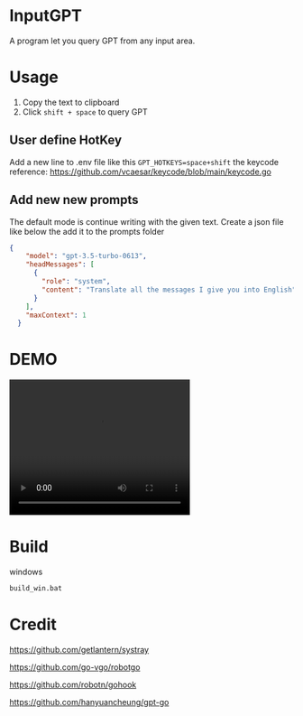 # InputGPT 
A program let you query GPT from any input area. 

# Usage
1. Copy the text to clipboard
1. Click `shift + space` to query GPT

## User define HotKey 
Add a new line to .env file like this `GPT_HOTKEYS=space+shift`
the keycode reference:
https://github.com/vcaesar/keycode/blob/main/keycode.go


## Add new new prompts 
The default mode is continue writing with the given text. 
Create a json file like below the add it to the prompts folder
```json
{
    "model": "gpt-3.5-turbo-0613",
    "headMessages": [
      {
        "role": "system",
        "content": "Translate all the messages I give you into English"
      }
    ],
    "maxContext": 1
  }
``` 

# DEMO
<video width="320" height="240" controls>
  <source src="https://ipfs.ee/ipfs/QmemYrja3teXbsDMErMLqL3vUMVGbVnaBNiLHbGDGZJCvJ/edeaf379-b22a-4d6f-a771-655e3b8a10b6.mp4" type="video/mp4">
</video>

# Build 
windows 
```cmd
build_win.bat
```

# Credit

https://github.com/getlantern/systray

https://github.com/go-vgo/robotgo

https://github.com/robotn/gohook

https://github.com/hanyuancheung/gpt-go